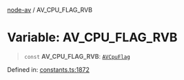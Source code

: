 [node-av](../globals.md) / AV\_CPU\_FLAG\_RVB

# Variable: AV\_CPU\_FLAG\_RVB

> `const` **AV\_CPU\_FLAG\_RVB**: [`AVCpuFlag`](../type-aliases/AVCpuFlag.md)

Defined in: [constants.ts:1872](https://github.com/seydx/av/blob/f8631fc881b394300b1479f511d55cf1c370a87f/src/constants/constants.ts#L1872)
